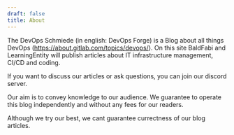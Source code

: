 ```yaml
---
draft: false
title: About
---
```


The DevOps Schmiede (in english: DevOps Forge) is a Blog about all things DevOps (https://about.gitlab.com/topics/devops/). On this site BaldFabi and LearningEntity will publish articles about IT infrastructure management, CI/CD and coding.

If you want to discuss our articles or ask questions, you can join our discord server.

Our aim is to convey knowledge to our audience. We guarantee to operate this blog independently and without any fees for our readers.

Although we try our best, we cant guarantee currectness of our blog articles.